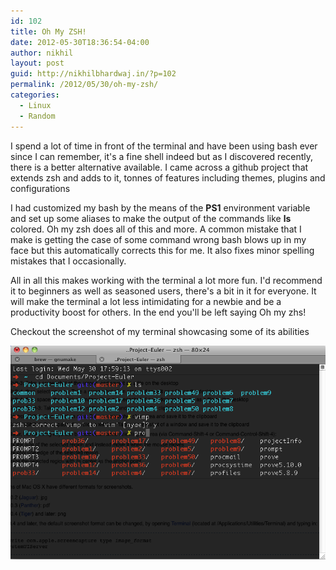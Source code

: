 ```yaml
---
id: 102
title: Oh My ZSH!
date: 2012-05-30T18:36:54-04:00
author: nikhil
layout: post
guid: http://nikhilbhardwaj.in/?p=102
permalink: /2012/05/30/oh-my-zsh/
categories:
  - Linux
  - Random
---
```

I spend a lot of time in front of the terminal and have been using bash ever since I can remember, it's a fine shell indeed but as I discovered recently, there is a better alternative available. I came across a github project that extends zsh and adds to it, tonnes of features including themes, plugins and configurations<!--more-->

I had customized my bash by the means of the **PS1** environment variable and set up some aliases to make the output of the commands like **ls** colored. Oh my zsh does all of this and more. A common mistake that I make is getting the case of some command wrong bash blows up in my face but this automatically corrects this for me. It also fixes minor spelling mistakes that I occasionally.

All in all this makes working with the terminal a lot more fun. I'd recommend it to beginners as well as seasoned users, there's a bit in it for everyone. It will make the terminal a lot less intimidating for a newbie and be a productivity boost for others. In the end you'll be left saying Oh my zhs!

Checkout the screenshot of my terminal showcasing some of its abilities

![](/assets/uploads/2012/05/Screen-shot-2012-05-30-at-6.21.03-PM.png)
